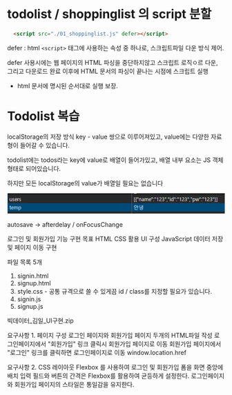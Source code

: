 # todolist / shoppinglist 의 script 분할

```html
  <script src="./01_shoppinglist.js" defer></script>
```

defer : html `<script>` 태그에 사용하는 속성 중 하나로, 스크립트파일 다운 방식 제어.

defer 사용시에는 웹 페이지의 HTML 파싱을 중단하지않고 스크립트 로직ㅇ르 다운, 그리고 다운로드 완료 이후에 HTML 문서의 파싱이 끝나는 시점에 스크립트 실행
- html 문서에 명시된 순서대로 실행 보장.

# Todolist 복습
localStorage의 저장 방식
key - value 쌍으로 이루어져있고, value에는 다양한 자료형이 들어갈 수 있습니다.

todolist에는 todos라는 key에 value로 배열이 들어가있고, 배열 내부 요소는 JS 객체 형태로 되어있습니다.

하지만 모든 localStorage의 value가 배열일 필요는 없습니다

![alt text](image-2.png)


autosave -> afterdelay / onFocusChange 


로그인 및 회원가입 기능 구현 목표
HTML CSS 활용 UI 구성
JavaScript 데이터 저장 및 페이지 이동 구현

파일 목록 5개
1. signin.html
2. signup.html
3. style.css  - 공통 규격으로 쓸 수 있게끔 id / class를 지정할 필요가 있습니다.
4. signin.js
5. signup.js

빅데이터_김일_UI구현.zip

요구사항 1.
페이지 구성 로그인 페이지와 회원가입 페이지 두개의 HTML파일 작성
로그인페이지에서 "회원가입" 링크 클릭시 회원가입 페이지로 이동
회원가입 페이지에서 "로그인" 링크를 클릭하면 로그인페이지로 이동
window.location.href

요구사항 2.
CSS 레이아웃 Flexbox 를 사용하여 로그인 및 회원가입 폼을 화면 중앙에 배치
입력 필드와 버튼의 간격은 Flexbox를 활용하여 균등하게 설정한다.
로그인페이지와 회원가입 페이지의 스타일은 통일감을 유지한다.









































